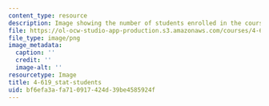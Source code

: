 ```yaml
---
content_type: resource
description: Image showing the number of students enrolled in the course.
file: https://ol-ocw-studio-app-production.s3.amazonaws.com/courses/4-619-historiography-of-islamic-architecture-fall-2014/bf6efa3afa710917424d39be4585924f_4-619_stat-stundets.png
file_type: image/png
image_metadata:
  caption: ''
  credit: ''
  image-alt: ''
resourcetype: Image
title: 4-619_stat-students
uid: bf6efa3a-fa71-0917-424d-39be4585924f
---
```

